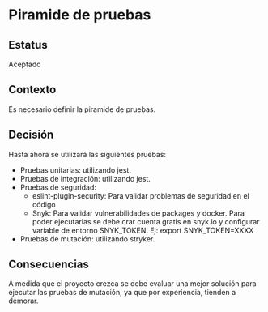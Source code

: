 # Piramide de pruebas

## Estatus

Aceptado

## Contexto

Es necesario definir la piramide de pruebas.

## Decisión

Hasta ahora se utilizará las siguientes pruebas:

- Pruebas unitarias: utilizando jest.
- Pruebas de integración: utilizando jest.
- Pruebas de seguridad:
  - eslint-plugin-security: Para validar problemas de seguridad en el código
  - Snyk: Para validar vulnerabilidades de packages y docker. Para poder ejecutarlas se debe crar cuenta gratis en snyk.io y configurar variable de entorno SNYK_TOKEN. Ej: export SNYK_TOKEN=XXXX
- Pruebas de mutación: utilizando stryker.

## Consecuencias

A medida que el proyecto crezca se debe evaluar una mejor solución para ejecutar las pruebas de mutación, ya que por experiencia, tienden a demorar.

